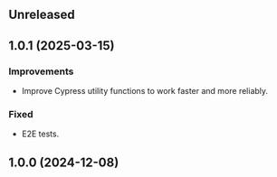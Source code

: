 ## Unreleased

## 1.0.1 (2025-03-15)

### Improvements
- Improve Cypress utility functions to work faster and more reliably.

### Fixed
- E2E tests.

## 1.0.0 (2024-12-08)
